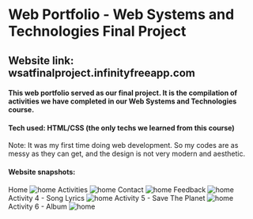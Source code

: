 # Web Portfolio - Web Systems and Technologies Final Project
## Website link: wsatfinalproject.infinityfreeapp.com
#### This web portfolio served as our final project. It is the compilation of activities we have completed in our Web Systems and Technologies course.

#### Tech used: HTML/CSS (the only techs we learned from this course)

Note: It was my first time doing web development. So my codes are as messy as they can get, and the design is not very modern and aesthetic.

#### Website snapshots:
Home
![home](https://github.com/rogincodes/Web_Systems_Final_Output/blob/main/snapshots/Home.png)
Activities
![home](https://github.com/rogincodes/Web_Systems_Final_Output/blob/main/snapshots/Activities.png)
Contact
![home](https://github.com/rogincodes/Web_Systems_Final_Output/blob/main/snapshots/Contact.png)
Feedback
![home](https://github.com/rogincodes/Web_Systems_Final_Output/blob/main/snapshots/Feedback.png)
Activity 4 - Song Lyrics
![home](https://github.com/rogincodes/Web_Systems_Final_Output/blob/main/snapshots/Activity%204%20-%20Song%20Lyrics.png)
Activity 5 - Save The Planet
![home](https://github.com/rogincodes/Web_Systems_Final_Output/blob/main/snapshots/Activity%205%20-%20Save%20The%20Planet.png)
Activity 6 - Album
![home](https://github.com/rogincodes/Web_Systems_Final_Output/blob/main/snapshots/Activity%206%20-%20Album.png)
